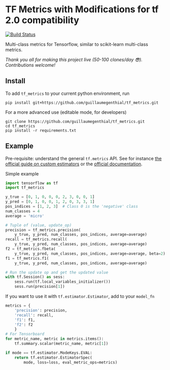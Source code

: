 # TF Metrics with Modifications for tf 2.0 compatibility

[![Build Status](https://travis-ci.org/guillaumegenthial/tf_metrics.svg?branch=master)](https://travis-ci.org/guillaumegenthial/tf_metrics)

Multi-class metrics for Tensorflow, similar to scikit-learn multi-class metrics.

*Thank you all for making this project live (50-100 clones/day 😎). Contributions welcome!*

## Install

To add `tf_metrics` to your current python environment, run

```
pip install git+https://github.com/guillaumegenthial/tf_metrics.git
```

For a more advanced use (editable mode, for developers)

```
git clone https://github.com/guillaumegenthial/tf_metrics.git
cd tf_metrics
pip install -r requirements.txt
```

## Example

Pre-requisite: understand the general `tf.metrics` API. See for instance [the official guide on custom estimators](https://www.tensorflow.org/guide/custom_estimators#evaluate) or the [official documentation](https://www.tensorflow.org/api_docs/python/tf/metrics/accuracy).


Simple example

```python
import tensorflow as tf
import tf_metrics

y_true = [0, 1, 0, 0, 0, 2, 3, 0, 0, 1]
y_pred = [0, 1, 0, 0, 1, 2, 0, 3, 3, 1]
pos_indices = [1, 2, 3]  # Class 0 is the 'negative' class
num_classes = 4
average = 'micro'

# Tuple of (value, update_op)
precision = tf_metrics.precision(
    y_true, y_pred, num_classes, pos_indices, average=average)
recall = tf_metrics.recall(
    y_true, y_pred, num_classes, pos_indices, average=average)
f2 = tf_metrics.fbeta(
    y_true, y_pred, num_classes, pos_indices, average=average, beta=2)
f1 = tf_metrics.f1(
    y_true, y_pred, num_classes, pos_indices, average=average)

# Run the update op and get the updated value
with tf.Session() as sess:
    sess.run(tf.local_variables_initializer())
    sess.run(precision[1])
```


If you want to use it with `tf.estimator.Estimator`, add to your `model_fn`


```python
metrics = {
    'precision': precision,
    'recall': recall,
    'f1': f1,
    'f2': f2
    }
# For Tensorboard
for metric_name, metric in metrics.items():
    tf.summary.scalar(metric_name, metric[1])

if mode == tf.estimator.ModeKeys.EVAL:
    return tf.estimator.EstimatorSpec(
        mode, loss=loss, eval_metric_ops=metrics)
```
